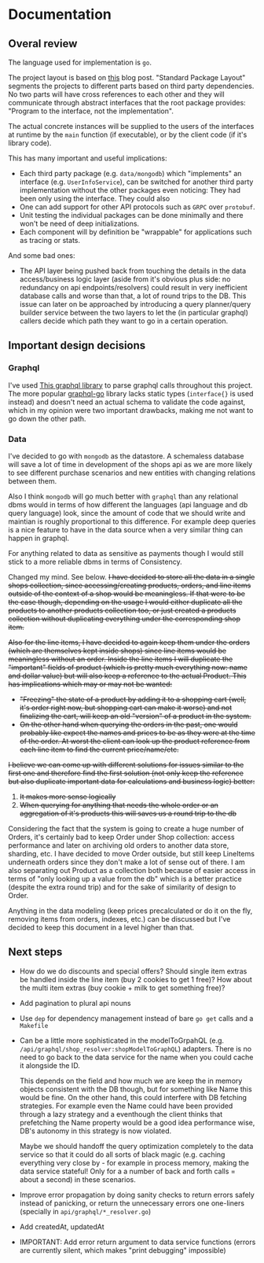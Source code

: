 # Documentation

## Overal review
The language used for implementation is `go`.

The project layout is based on [this](https://medium.com/@benbjohnson/standard-package-layout-7cdbc8391fc1) blog post. "Standard Package Layout" segments the projects to different parts based on third party dependencies. No two parts will have cross references to each other and they will communicate through abstract interfaces that the root package provides: "Program to the interface, not the implementation".

The actual concrete instances will be supplied to the users of the interfaces at runtime by the `main` function (if executable), or by the client code (if it's library code).

This has many important and useful implications:
 - Each third party package (e.g. `data/mongodb`) which "implements" an interface (e.g. `UserInfoService`), can be switched for another third party implementation without the other packages even noticing: They had been only using the interface. They could also 
 - One can add support for other API protocols such as `GRPC` over `protobuf`.
 - Unit testing the individual packages can be done minimally and there won't be need of deep initializations.
 - Each component will by definition be "wrappable" for applications such as tracing or stats.

And some bad ones:
 - The API layer being pushed back from touching the details in the data access/business logic layer (aside from it's obvious plus side: no redundancy on api endpoints/resolvers) could result in very inefficient database calls and worse than that, a lot of round trips to the DB. This issue can later on be approached by introducing a query planner/query builder service between the two layers to let the (in particular graphql) callers decide which path they want to go in a certain operation.

## Important design decisions
### Graphql
I've used [This graphql library](../api/graphql/schema.graphql) to parse graphql calls throughout this project. The more popular [graphql-go](https://github.com/graph-gophers/graphql-go) library lacks static types (`interface{}` is used instead) and doesn't need an actual schema to validate the code against, which in my opinion were two important drawbacks, making me not want to go down the other path.

### Data
I've decided to go with `mongodb` as the datastore. A schemaless database will save a lot of time in development of the shops api as we are more likely to see different purchase scenarios and new entities with changing relations between them.

Also I think `mongodb` will go much better with `graphql` than any relational dbms would in terms of how different the languages (api language and db query language) look, since the amount of code that we should write and maintian is roughly proportional to this difference. For example deep queries is a nice feature to have in the data source when a very similar thing can happen in graphql.

For anything related to data as sensitive as payments though I would still stick to a more reliable dbms in terms of Consistency.

Changed my mind. See below.
~~I have decided to store all the data in a single shops collection, since accessing/creating products, orders, and line items outside of the context of a shop would be meaningless. If that were to be the case though, depending on the usage I would either duplicate all the products to another products collection too, or just created a products collection without duplicating everything under the corresponding shop item.~~

~~Also for the line items, I have decided to again keep them under the orders (which are themselves kept inside shops) since line items would be meaningless without an order. Inside the line items I will duplicate the "important" fields of product (which is pretty much everything now: name and dollar value) but will also keep a reference to the actual Product. This has implications which may or may not be wanted:~~
- ~~"Freezing" the state of a product by adding it to a shopping cart (well, it's order right now, but shopping cart can make it worse) and not finalizing the cart, will keep an old "version" of a product in the system.~~
- ~~On the other hand when querying the orders in the past, one would probably like expect the names and prices to be as they were at the time of the order. At worst the client can look up the product reference from each line item to find the current price/name/etc.~~

~~I believe we can come up with different solutions for issues similar to the first one and therefore find the first solution (not only keep the reference but also duplicate important data for calculations and business logic) better:~~
1. ~~It makes more sense logically~~
2. ~~When querying for anything that needs the whole order or an aggregation of it's products this will saves us a round trip to the db~~

Considering the fact that the system is going to create a huge number of Orders, it's certainly bad to keep Order under Shop collection: access performance and later on archiving old orders to another data store, sharding, etc. I have decided to move Order outside, but still keep LineItems underneath orders since they don't make a lot of sense out of there. I am also separating out Product as a collection both because of easier access in terms of "only looking up a value from the db" which is a better practice (despite the extra round trip) and for the sake of similarity of design to Order.

Anything in the data modeling (keep prices precalculated or do it on the fly, removing items from orders, indexes, etc.) can be discussed but I've decided to keep this document in a level higher than that.


## Next steps
- How do we do discounts and special offers? Should single item extras be handled inside the line item (buy 2 cookies to get 1 free)? How about the multi item extras (buy cookie + milk to get something free)? 
- Add pagination to plural api nouns
- Use `dep` for dependency management instead of bare `go get` calls and a `Makefile`
- Can be a little more sophisticated in the modelToGrpahQL (e.g. `/api/graphql/shop_resolver:shopModelToGraphQL`) adapters. There is no need to go back to the data service for the name when you could cache it alongside the ID. 
    
    This depends on the field and how much we are keep the in memory objects consistent with the DB though, but for something like Name this would be fine. On the other hand, this could interfere with DB fetching strategies. For example even the Name could have been provided through a lazy strategy and a eventhough the client thinks that prefetching the Name property would be a good idea performance wise, DB's autonomy in this strategy is now violated.
    
    Maybe we should handoff the query optimization completely to the data service so that it could do all sorts of black magic (e.g. caching everything very close by - for example in process memory, making the data service stateful! Only for a a number of back and forth calls = about a second) in these scenarios.

- Improve error propagation by doing sanity checks to return errors safely instead of panicking, or return the unnecessary errors one one-liners (specially in `api/graphql/*_resolver.go`)

- Add createdAt, updatedAt
- IMPORTANT: Add error return argument to data service functions (errors are currently silent, which makes "print debugging" impossible)